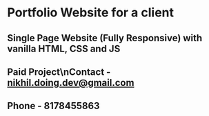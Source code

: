 # Portfolio Website for a client
## Single Page Website (Fully Responsive) with vanilla HTML, CSS and JS
## Paid Project\nContact - nikhil.doing.dev@gmail.com
## Phone - 8178455863
